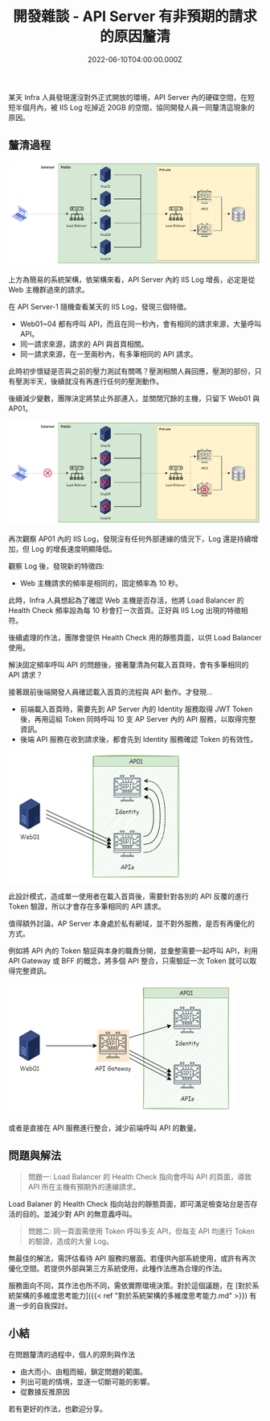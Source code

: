 ﻿---
title: 開發雜談 - API Server 有非預期的請求的原因釐清
tags: []
categories:
  - 開發雜談
keywords: []
description: 分享排除 API Server 有非預期請求的原因釐清過程
date: 2022-06-10T04:00:00.000Z
lastmod: 2022-06-18T17:10:26.662Z
slug: unexpected-request
---

某天 Infra 人員發現還沒對外正式開放的環境，API Server 內的硬碟空間，在短短半個月內，被 IIS Log 吃掉近 20GB 的空間，協同開發人員一同釐清這現象的原因。

<!--more-->

## 釐清過程

![Arch](../../images/arch.png)

上方為簡易的系統架構，依架構來看，API Server 內的 IIS Log 增長，必定是從 Web 主機群過來的請求。

在 API Server-1 隨機查看某天的 IIS Log，發現三個特徵。

- Web01~04 都有呼叫 API，而且在同一秒內，會有相同的請求來源，大量呼叫 API。
- 同一請求來源，請求的 API 與首頁相關。
- 同一請求來源，在一至兩秒內，有多筆相同的 API 請求。

此時初步懷疑是否與之前的壓力測試有關嗎？壓測相關人員回應，壓測的部份，只有壓測半天，後續就沒有再進行任何的壓測動作。

後續減少變數，團隊決定將禁止外部連入，並關閉冗餘的主機，只留下 Web01 與 AP01。

![關閉冗餘主機與禁止外部連線](../../images/arch_close_port_and_host.png)

再次觀察 AP01 內的 IIS Log，發現沒有任何外部連線的情況下，Log 還是持續增加，但 Log 的增長速度明顯降低。

觀察 Log 後，發現新的特徵四:

- Web 主機請求的頻率是相同的，固定頻率為 10 秒。

此時，Infra 人員想起為了確認 Web 主機是否存活，他將 Load Balancer 的 Health Check 頻率設為每 10 秒會打一次首頁。正好與 IIS Log 出現的特徵相符。

後續處理的作法，團隊會提供 Health Check 用的靜態頁面，以供 Load Balancer 使用。

解決固定頻率呼叫 API 的問題後，接著釐清為何載入首頁時，會有多筆相同的 API 請求？

接著跟前後端開發人員確認載入首頁的流程與 API 動作。才發現...

- 前端載入首頁時，需要先到 AP Server 內的 Identity 服務取得 JWT Token 後，再用這組 Token 同時呼叫 10 支 AP Server 內的 API 服務，以取得完整資訊。
- 後端 API 服務在收到請求後，都會先到 Identity 服務確認 Token 的有效性。

![origin](../../images/Origin.png)

此設計模式，造成單一使用者在載入首頁後，需要針對各別的 API 反覆的進行 Token 驗證，所以才會存在多筆相同的 API 請求。

值得額外討論，AP Server 本身處於私有網域，並不對外服務，是否有再優化的方式。

例如將 API 內的 Token 驗証與本身的職責分開，並彙整需要一起呼叫 API，利用 API Gateway 或 BFF 的概念，將多個 API 整合，只需驗証一次 Token 就可以取得完整資訊。

![api gateway](../../images/apigateway.png)

或者是直接在 API 服務進行整合，減少前端呼叫 API 的數量。

## 問題與解法

> 問題一: Load Balancer 的 Health Check 指向會呼叫 API 的頁面，導致 API 所在主機有預期外的連線請求。

Load Balaner 的 Health Check 指向站台的靜態頁面，即可滿足檢查站台是否存活的目的。並減少對 API 的無意義呼叫。

> 問題二: 同一頁面需使用 Token 呼叫多支 API，但每支 API 均進行 Token 的驗證，造成的大量 Log。

無最佳的解法，需評估看待 API 服務的層面。若僅供內部系統使用，或許有再次優化空間。若提供外部與第三方系統使用，此種作法應為合理的作法。

服務面向不同，其作法也所不同，需依實際環境決策。對於這個議題，在 [對於系統架構的多維度思考能力]({{< ref "對於系統架構的多維度思考能力.md" >}}) 有進一步的自我探討。

## 小結

在問題釐清的過程中，個人的原則與作法

- 由大而小、由粗而細，鎖定問題的範圍。
- 列出可能的情境，並逐一切斷可能的影響。
- 從數據反推原因

若有更好的作法，也歡迎分享。
